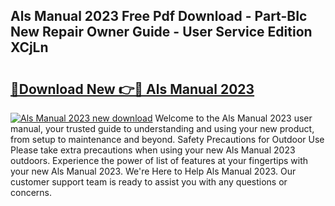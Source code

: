 ## Als Manual 2023 Free Pdf Download - Part-BIc New Repair Owner Guide - User Service Edition XCjLn

# <h2><a href="http://cf12426.oget.top/?id=Als+Manual+2023">🔗Download New 👉🔴 Als Manual 2023</a></h2>

[![Als Manual 2023 new download](https://i.imgur.com/5g1atiW.png)](http://cf12426.oget.top/?id=Als+Manual+2023)
Welcome to the Als Manual 2023 user manual, your trusted guide to understanding and using your new product, from setup to maintenance and beyond. Safety Precautions for Outdoor Use Please take extra precautions when using your new Als Manual 2023 outdoors. Experience the power of list of features at your fingertips with your new Als Manual 2023. We're Here to Help Als Manual 2023. Our customer support team is ready to assist you with any questions or concerns.
